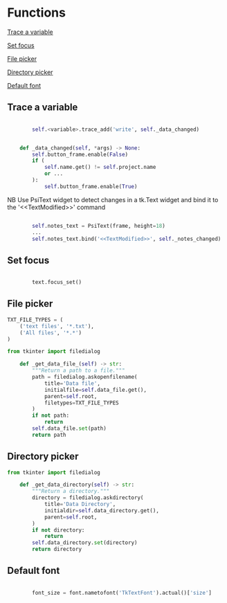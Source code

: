 # Functions

[Trace a variable](#trace-a-variable)

[Set focus](#set-focus)

[File picker](#file-picker)

[Directory picker](#directory-picker)

[Default font](#default-font)

## Trace a variable

```python

        self.<variable>.trace_add('write', self._data_changed)
```

```python

    def _data_changed(self, *args) -> None:
        self.button_frame.enable(False)
        if (
            self.name.get() != self.project.name
            or ...
        ):
            self.button_frame.enable(True)
```

NB Use PsiText widget to detect changes in a tk.Text widget and bind it to the '\<\<TextModified>>' command

```python

        self.notes_text = PsiText(frame, height=18)
        ...
        self.notes_text.bind('<<TextModified>>', self._notes_changed)
```

## Set focus

```python

        text.focus_set()
```

## File picker

```python
TXT_FILE_TYPES = (
    ('text files', '*.txt'),
    ('All files', '*.*')
)
```

```python
from tkinter import filedialog
```

```python
    def _get_data_file_(self) -> str:
        """Return a path to a file."""
        path = filedialog.askopenfilename(
            title='Data file',
            initialfile=self.data_file.get(),
            parent=self.root,
            filetypes=TXT_FILE_TYPES
        )
        if not path:
            return
        self.data_file.set(path)
        return path
```

## Directory picker

```python
from tkinter import filedialog
```

```python
    def _get_data_directory(self) -> str:
        """Return a directory."""
        directory = filedialog.askdirectory(
            title='Data Directory',
            initialdir=self.data_directory.get(),
            parent=self.root,
        )
        if not directory:
            return
        self.data_directory.set(directory)
        return directory
```

## Default font

```python

        font_size = font.nametofont('TkTextFont').actual()['size']
```
